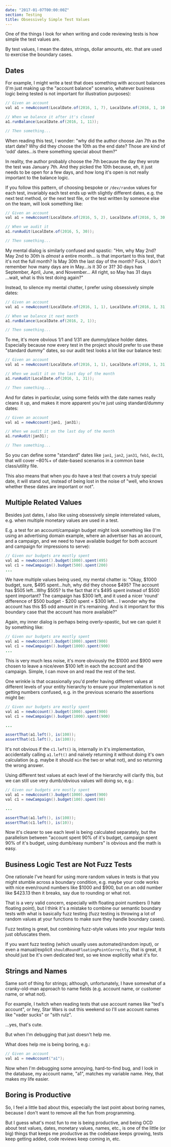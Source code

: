 ```yaml
---
date: "2017-01-07T00:00:00Z"
section: Testing
title: Obsessively Simple Test Values
---
```



One of the things I look for when writing and code reviewing tests is how simple the test values are.

By test values, I mean the dates, strings, dollar amounts, etc. that are used to exercise the boundary cases.

Dates
-----

For example, I might write a test that does something with account balances (I'm just making up the "account balance" scenario, whatever business logic being tested is not important for illustration purposes):

```java
// Given an account
val a1 = newAccount(LocalDate.of(2016, 1, 7), LocalDate.of(2016, 1, 10));

// When we balance it after it's closed
a1.runBalance(LocalDate.of(2016, 1, 11));

// Then something...
```

When reading this test, I wonder: "why did the author choose Jan 7th as the start date? Why did they choose the 10th as the end date? Those are kind of 'odd' dates...is there something special about them?"

In reality, the author probably choose the 7th because the day they wrote the test was January 7th. And they picked the 10th because, eh, it just needs to be open for a few days, and how long it's open is not really important to the balance logic.

If you follow this pattern, of choosing bespoke or `/dev/random` values for each test, invariably each test ends up with slightly different dates, e.g. the next test method, or the next test file, or the test written by someone else on the team, will look something like:

```java
// Given an account
val a1 = newAccount(LocalDate.of(2016, 5, 2), LocalDate.of(2016, 5, 30));

// When we audit it
a1.runAudit(LocalDate.of(2016, 5, 30));

// Then something...
```

My mental dialog is similarly confused and spastic: "Hm, why May 2nd? May 2nd to 30th is *almost* a entire month... is that important to this test, that it's not the full month? Is May 30th the last day of the month? Fuck, I don't remember how many days are in May...is it 30 or 31? 30 days has September, April, June, and November... All right, so May has 31 days ...wait, what is this test doing again?"

Instead, to silence my mental chatter, I prefer using obsessively simple dates:

```java
// Given an account
val a1 = newAccount(LocalDate.of(2016, 1, 1), LocalDate.of(2016, 1, 31));

// When we balance it next month
a1.runBalance(LocalDate.of(2016, 2, 1));

// Then something...
```

To me, it's more obvious 1/1 and 1/31 are dummy/place holder dates. Especially because now every test in the project should prefer to use these "standard dummy" dates, so our audit test looks a lot like our balance test:

```java
// Given an account
val a1 = newAccount(LocalDate.of(2016, 1, 1), LocalDate.of(2016, 1, 31));

// When we audit it on the last day of the month
a1.runAudit(LocalDate.of(2016, 1, 31));

// Then something...
```

And for dates in particular, using some fields with the date names really cleans it up, and makes it more apparent you're just using standard/dummy dates:

```java
// Given an account
val a1 = newAccount(jan1, jan31);

// When we audit it on the last day of the month
a1.runAudit(jan31);

// Then something...
```

So you can define some "standard" dates like `jan1`, `jan2`, `jan31`, `feb1`, `dec31`, that will cover ~80%+ of date-based scenarios in a common base class/utility file.

This also means that when you do have a test that covers a truly special date, it will stand out, instead of being lost in the noise of "well, who knows whether these dates are important or not".

Multiple Related Values
-----------------------

Besides just dates, I also like using obsessively simple interrelated values, e.g. when multiple monetary values are used in a test.

E.g. a test for an account/campaign budget might look something like (I'm using an advertising domain example, where an advertiser has an account, and a campaign, and we need to have available budget for both account and campaign for impressions to serve):

```java
// Given our budgets are mostly spent
val a1 = newAccount().budget(1000).spent(495)
val c1 = newCampaign().budget(500).spent(200)
...
```

We have multiple values being used, my mental chatter is: "Okay, $1000 budget, sure, $495 spent...huh, why did they choose $495? The account has $505 left...Why $505? Is the fact that it's $495 spent instead of $500 spent important? The campaign has $300 left, and it used a nicer 'round' difference of $500 budget - $200 spent = $300 left... I wonder why the account has this $5 odd amount in it's remaining. And is it important for this boundary case that the account has more available?"

Again, my inner dialog is perhaps being overly-spastic, but we can quiet it by something like:

```java
// Given our budgets are mostly spent
val a1 = newAccount().budget(1000).spent(900)
val c1 = newCampaign().budget(1000).spent(900)
...
```

This is very much less noise, it's more obviously the $1000 and $900 were chosen to leave a nice/even $100 left in each the account and the campaign. Simple, I can move on and read the rest of the test.

One wrinkle is that ocassionally you'd prefer having different values at different levels of your entity hierarchy to ensure your implementation is not getting numbers confused, e.g. in the previous scenario the assertions might be:

```java
// Given our budgets are mostly spent
val a1 = newAccount().budget(1000).spent(900)
val c1 = newCampaign().budget(1000).spent(900)

...

assertThat(a1.left(), is(100));
assertThat(c1.left(), is(100));
```

It's not obvious if the `c1.left()` is, internally in it's implementation, accidentally calling `a1.left()` and naively returning it without doing it's own calculation (e.g. maybe it should `min` the two or what not), and so returning the wrong answer.

Using different test values at each level of the hierarchy will clarify this, but we can still use very dumb/obvious values will doing so, e.g.:

```java
// Given our budgets are mostly spent
val a1 = newAccount().budget(1000).spent(900)
val c1 = newCampaign().budget(100).spent(90)

...

assertThat(a1.left(), is(100));
assertThat(c1.left(), is(10));
```

Now it's clearer to see each level is being calculated separately, but the parallelism between "account spent 90% of it's budget, campaign spent 90% of it's budget, using dumb/easy numbers" is obvious and the math is easy.

Business Logic Test are Not Fuzz Tests
--------------------------------------

One rationale I've heard for using more random values in tests is that you might stumble across a boundary condition, e.g. maybe your code works with nice even/round numbers like $1000 and $900, but on an odd number like $423.13 then it breaks, say due to rounding or what not.

That is a very valid concern, especially with floating point numbers (I hate floating point), but I think it's a mistake to combine our semantic boundary tests with what is basically fuzz testing (fuzz testing is throwing a lot of random values at your functions to make sure they handle boundary cases).

Fuzz testing is great, but combining fuzz-style values into your regular tests just obfuscates them.

If you want fuzz testing (which usually uses automated/random input), or even a manual/explicit `shouldRoundFloatingPointCorrectly`, that is great, it should just be it's own dedicated test, so we know explicitly what it's for.

Strings and Names
-----------------

Same sort of thing for strings; although, unfortunately, I have somewhat of a cranky-old-man approach to name fields (e.g. account name, or customer name, or what not).

For example, I twitch when reading tests that use account names like "ted's account", or hey, Star Wars is out this weekend so I'll use account names like "vader sucks" or "sith rulz".

...yes, that's cute.

But when I'm debugging that just doesn't help me.

What does help me is being boring, e.g.:

```java
// Given an account
val a1 = newAccount("a1");
```

Now when I'm debugging some annoying, hard-to-find bug, and I look in the database, my account name, "a1", matches my variable name. Hey, that makes my life easier.

Boring is Productive
--------------------

So, I feel a little bad about this, especially the last point about boring names, because I don't want to remove all the fun from programming.

But I guess what's most fun to me is being productive, and being OCD about test values, dates, monetary values, names, etc., is one of the little (or big) things that keeps me productive as the codebase keeps growing, tests keep getting added, code reviews keep coming in, etc.


